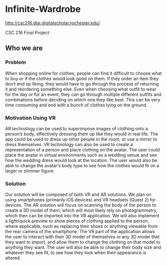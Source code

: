# Infinite-Wardrobe

http://csc216.dlai.digitalscholar.rochester.edu/

CSC 216 Final Project

## Who we are

### Problem
When shopping online for clothes, people can find it difficult to choose what to buy or if the clothes would look good on them. If they order an item they don’t end up liking, they would have to go through the process of returning it and reordering something else. Even when choosing what outfit to wear for the day or for an event, they can go through multiple different outfits and combinations before deciding on which one they like best. This can be very time consuming and end with a bunch of clothes lying on the ground.

### Motivation Using VR
AR technology can be used to superimpose images of clothing onto a person’s body, effectively dressing them up like they would in real life. The app could be used to dress up other people in the room, or use a mirror to dress themselves. VR technology can also be used to create a representation of a person and place clothing on the avatar. The user could place the avatar in virtual environments such as a wedding venue and see how the wedding dress would look at the location. The user would also be able to change the avatar’s body type to see how the clothes would fit on a larger or slimmer figure.

### Solution
Our solution will be composed of both VR and AR solutions. We plan on using smartphones (primarily iOS devices) and VR headsets (Quest 2) for devices. The AR solution will focus on scanning the body of the person to create a 3D model of them, which will most likely rely on photogrammetry, which then can be imported into the VR application. We will also implement a light/quick preview to show pieces of clothing applied to the person, where applicable, such as replacing their shoes or anything viewable from the rear camera of the smartphone. The VR part of the application allows the user to interact with their 3D model of themselves or any 3D model that they want to import, and allow them to change the clothing on that model to anything they want. The user will also be able to change their body size and whatever they see fit, to see how they look when their appearance is altered.
